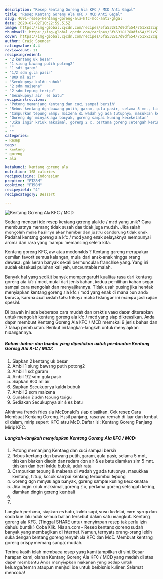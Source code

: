 ```yaml
---
description: "Resep Kentang Goreng Ala KFC / MCD Anti Gagal"
title: "Resep Kentang Goreng Ala KFC / MCD Anti Gagal"
slug: 4691-resep-kentang-goreng-ala-kfc-mcd-anti-gagal
date: 2020-07-02T10:22:59.515Z
image: https://img-global.cpcdn.com/recipes/5fa532817d9dfa54/751x532cq70/kentang-goreng-ala-kfc-mcd-foto-resep-utama.jpg
thumbnail: https://img-global.cpcdn.com/recipes/5fa532817d9dfa54/751x532cq70/kentang-goreng-ala-kfc-mcd-foto-resep-utama.jpg
cover: https://img-global.cpcdn.com/recipes/5fa532817d9dfa54/751x532cq70/kentang-goreng-ala-kfc-mcd-foto-resep-utama.jpg
author: Craig Spencer
ratingvalue: 4.4
reviewcount: 11
recipeingredient:
- "2 kentang uk besar"
- "1 siung bawang putih potong2"
- "1 sdt garam"
- "1/2 sdm gula pasir"
- "800 ml air"
- "Secukupnya kaldu bubuk"
- "2 sdm maizena"
- "2 sdm tepung terigu"
- "Secukupnya air  es batu"
recipeinstructions:
- "Potong memanjang Kentang dan cuci sampai bersih"
- "Rebus kentang dgn bawang putih, garam, gula pasir, selama 5 mnt, tiriskan biarkan dingin dan redam dgn air &amp; es batu diamkan slm 5 mnt, tiriskan dan beri kaldu bubuk, aduk rata"
- "Campurkan tepung &amp; maizena di wadah yg ada tutupnya, masukkan kentang, tutup, kocok sampai kentang terbumbui tepung"
- "Goreng dgn minyak aga banyak, goreng sampai kuning kecokelatan"
- "Jika ingin kriuk maksimal, goreng 2 x, pertama goreng setengah kering, diamkan dingin goreng kembali"
- ""
- ""
categories:
- Resep
tags:
- kentang
- goreng
- ala

katakunci: kentang goreng ala 
nutrition: 168 calories
recipecuisine: Indonesian
preptime: "PT28M"
cooktime: "PT58M"
recipeyield: "4"
recipecategory: Dessert

---
```



![Kentang Goreng Ala KFC / MCD](https://img-global.cpcdn.com/recipes/5fa532817d9dfa54/751x532cq70/kentang-goreng-ala-kfc-mcd-foto-resep-utama.jpg)

Sedang mencari ide resep kentang goreng ala kfc / mcd yang unik? Cara membuatnya memang tidak susah dan tidak juga mudah. Jika salah mengolah maka hasilnya akan hambar dan justru cenderung tidak enak. Padahal kentang goreng ala kfc / mcd yang enak selayaknya mempunyai aroma dan rasa yang mampu memancing selera kita.

Kentang goreng KFC, aw atau mcdonalds ? Kentang goreng merupakan cemilan favorit semua kalangan, mulai dari anak-anak hingga orang dewasa. gak heran banyak sekali bermunculan franchise yang. Yang ini sudah eksekusi puluhan kali yah, uncountable malah.

Banyak hal yang sedikit banyak mempengaruhi kualitas rasa dari kentang goreng ala kfc / mcd, mulai dari jenis bahan, kedua pemilihan bahan segar sampai cara mengolah dan menyajikannya. Tidak usah pusing jika hendak menyiapkan kentang goreng ala kfc / mcd yang enak di mana pun anda berada, karena asal sudah tahu triknya maka hidangan ini mampu jadi sajian spesial.


Di bawah ini ada beberapa cara mudah dan praktis yang dapat diterapkan untuk mengolah kentang goreng ala kfc / mcd yang siap dikreasikan. Anda dapat membuat Kentang Goreng Ala KFC / MCD memakai 9 jenis bahan dan 7 tahap pembuatan. Berikut ini langkah-langkah untuk menyiapkan hidangannya.

<!--inarticleads1-->

##### Bahan-bahan dan bumbu yang diperlukan untuk pembuatan Kentang Goreng Ala KFC / MCD:

1. Siapkan 2 kentang uk besar
1. Ambil 1 siung bawang putih potong2
1. Ambil 1 sdt garam
1. Ambil 1/2 sdm gula pasir
1. Siapkan 800 ml air
1. Siapkan Secukupnya kaldu bubuk
1. Ambil 2 sdm maizena
1. Gunakan 2 sdm tepung terigu
1. Sediakan Secukupnya air &amp; es batu


Akhirnya french fries ala McDonald&#39;s siap disajikan. Cek resep Cara Membuat Kentang Goreng. Hasil panjang, rasanya renyah di luar dan lembut di dalam, mirip seperti KFC atau McD. Daftar Isi: Kentang Goreng Panjang Mirip KFC. 

<!--inarticleads2-->

##### Langkah-langkah menyiapkan Kentang Goreng Ala KFC / MCD:

1. Potong memanjang Kentang dan cuci sampai bersih
1. Rebus kentang dgn bawang putih, garam, gula pasir, selama 5 mnt, tiriskan biarkan dingin dan redam dgn air &amp; es batu diamkan slm 5 mnt, tiriskan dan beri kaldu bubuk, aduk rata
1. Campurkan tepung &amp; maizena di wadah yg ada tutupnya, masukkan kentang, tutup, kocok sampai kentang terbumbui tepung
1. Goreng dgn minyak aga banyak, goreng sampai kuning kecokelatan
1. Jika ingin kriuk maksimal, goreng 2 x, pertama goreng setengah kering, diamkan dingin goreng kembali
1. 
1. 


Langkah pertama, siapkan es batu, kaldu sapi, susu kedelai, corn syrup dan soda kue lalu aduk semua bahan tersebut dalam satu mangkuk. Kentang goreng ala KFC. (Tinggal SHARE untuk menyimpan resep tak perlu izin dahulu buntik ) Coba Klik. Njajan.com - Resep kentang goreng sudah banyak yang membagikan di internet. Namun, ternyata orang-orang lebih suka dengan kentang goreng renyah ala KFC dan McD. Membuat kentang goreng crispy memang sangat mudah. 

Terima kasih telah membaca resep yang kami tampilkan di sini. Besar harapan kami, olahan Kentang Goreng Ala KFC / MCD yang mudah di atas dapat membantu Anda menyiapkan makanan yang sedap untuk keluarga/teman ataupun menjadi ide untuk berbisnis kuliner. Selamat mencoba!
